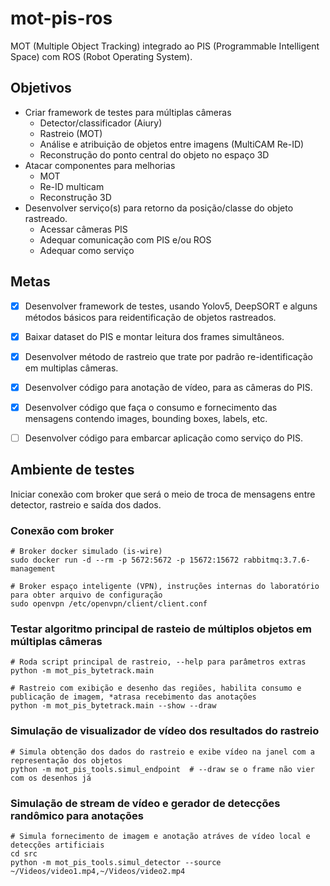 # mot-pis-ros

MOT (Multiple Object Tracking) integrado ao PIS (Programmable Intelligent Space) com ROS (Robot Operating System).


## Objetivos

- Criar framework de testes para múltiplas câmeras
    - Detector/classificador (Aiury)
    - Rastreio (MOT)
    - Análise e atribuição de objetos entre imagens (MultiCAM Re-ID)
    - Reconstrução do ponto central do objeto no espaço 3D
- Atacar componentes para melhorias
    - MOT
    - Re-ID multicam
    - Reconstrução 3D
- Desenvolver serviço(s) para retorno da posição/classe do objeto rastreado.
    - Acessar câmeras PIS
    - Adequar comunicação com PIS e/ou ROS
    - Adequar como serviço

## Metas

- [x] Desenvolver framework de testes, usando Yolov5, DeepSORT e alguns métodos básicos para reidentificação de objetos rastreados.
- [x] Baixar dataset do PIS e montar leitura dos frames simultâneos.
- [x] Desenvolver método de rastreio que trate por padrão re-identificação em multiplas câmeras.
- [x] Desenvolver código para anotação de vídeo, para as câmeras do PIS.
- [x] Desenvolver código que faça o consumo e fornecimento das mensagens contendo images, bounding boxes, labels, etc.
- [ ] Desenvolver código para embarcar aplicação como serviço do PIS.


## Ambiente de testes

Iniciar conexão com broker que será o meio de troca de mensagens entre detector, rastreio e saída dos dados.

### Conexão com broker

```
# Broker docker simulado (is-wire)
sudo docker run -d --rm -p 5672:5672 -p 15672:15672 rabbitmq:3.7.6-management
```

```
# Broker espaço inteligente (VPN), instruções internas do laboratório para obter arquivo de configuração
sudo openvpn /etc/openvpn/client/client.conf
```

### Testar algoritmo principal de rasteio de múltiplos objetos em múltiplas câmeras

```
# Roda script principal de rastreio, --help para parâmetros extras
python -m mot_pis_bytetrack.main

# Rastreio com exibição e desenho das regiões, habilita consumo e publicação de imagem, *atrasa recebimento das anotações
python -m mot_pis_bytetrack.main --show --draw
```

### Simulação de visualizador de vídeo dos resultados do rastreio

```
# Simula obtenção dos dados do rastreio e exibe vídeo na janel com a representação dos objetos
python -m mot_pis_tools.simul_endpoint  # --draw se o frame não vier com os desenhos já
```

### Simulação de stream de vídeo e gerador de detecções randômico para anotações

```
# Simula fornecimento de imagem e anotação atráves de vídeo local e detecções artificiais
cd src
python -m mot_pis_tools.simul_detector --source ~/Videos/video1.mp4,~/Videos/video2.mp4
```